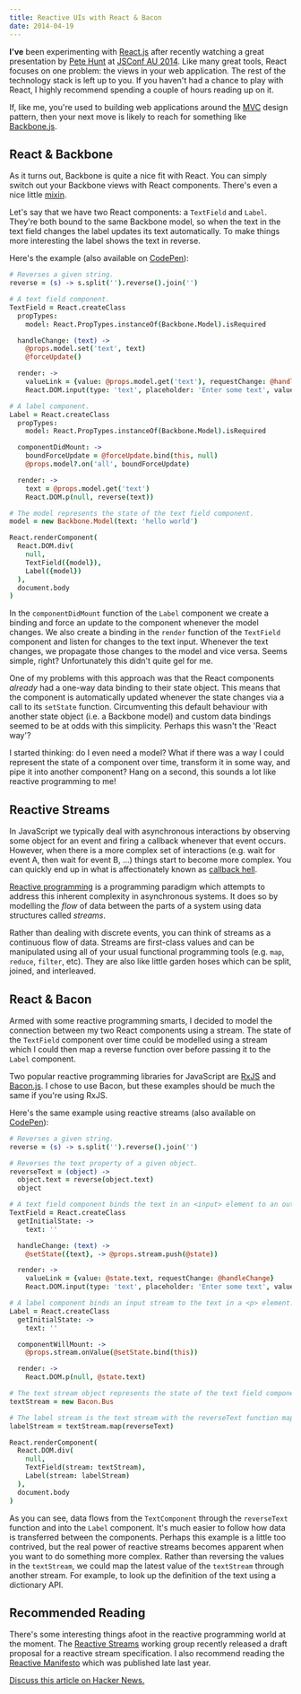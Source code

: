 ```yaml
---
title: Reactive UIs with React & Bacon
date: 2014-04-19
---
```


**I've** been experimenting with [React.js](http://facebook.github.io/react/)
after recently watching a great presentation by [Pete
Hunt](https://github.com/petehunt) at [JSConf AU 2014](http://au.jsconf.com).
Like many great tools, React focuses on one problem: the views in your web
application. The rest of the technology stack is left up to you. If you haven't
had a chance to play with React, I highly recommend spending a couple of hours
reading up on it.

If, like me, you're used to building web applications around the
[MVC](http://en.wikipedia.org/wiki/Model-view-controller) design pattern, then
your next move is likely to reach for something like
[Backbone.js](http://backbonejs.org).

## React & Backbone

As it turns out, Backbone is quite a nice fit with React. You can simply switch
out your Backbone views with React components. There's even a nice little
[mixin](https://gist.github.com/ssorallen/7883081).

Let's say that we have two React components: a `TextField` and `Label`.
They're both bound to the same Backbone model, so when the text in the text
field changes the label updates its text automatically. To make things more
interesting the label shows the text in reverse.

Here's the example (also available on [CodePen](http://codepen.io/nullobject/pen/kcjxD?editors=001)):

```coffeescript
# Reverses a given string.
reverse = (s) -> s.split('').reverse().join('')

# A text field component.
TextField = React.createClass
  propTypes:
    model: React.PropTypes.instanceOf(Backbone.Model).isRequired

  handleChange: (text) ->
    @props.model.set('text', text)
    @forceUpdate()

  render: ->
    valueLink = {value: @props.model.get('text'), requestChange: @handleChange}
    React.DOM.input(type: 'text', placeholder: 'Enter some text', valueLink: valueLink)

# A label component.
Label = React.createClass
  propTypes:
    model: React.PropTypes.instanceOf(Backbone.Model).isRequired

  componentDidMount: ->
    boundForceUpdate = @forceUpdate.bind(this, null)
    @props.model?.on('all', boundForceUpdate)

  render: ->
    text = @props.model.get('text')
    React.DOM.p(null, reverse(text))

# The model represents the state of the text field component.
model = new Backbone.Model(text: 'hello world')

React.renderComponent(
  React.DOM.div(
    null,
    TextField({model}),
    Label({model})
  ),
  document.body
)
```

In the `componentDidMount` function of the `Label` component we create a
binding and force an update to the component whenever the model changes. We
also create a binding in the `render` function of the `TextField` component and
listen for changes to the text input. Whenever the text changes, we propagate
those changes to the model and vice versa. Seems simple, right? Unfortunately
this didn't quite gel for me.

One of my problems with this approach was that the React components *already*
had a one-way data binding to their state object. This means that the component
is automatically updated whenever the state changes via a call to its
`setState` function.  Circumventing this default behaviour with another state
object (i.e.  a Backbone model) and custom data bindings seemed to be at odds
with this simplicity.  Perhaps this wasn't the 'React way'?

I started thinking: do I even need a model? What if there was a way I could
represent the state of a component over time, transform it in some way, and
pipe it into another component? Hang on a second, this sounds a lot like
reactive programming to me!

## Reactive Streams

In JavaScript we typically deal with asynchronous interactions by observing
some object for an event and firing a callback whenever that event occurs.
However, when there is a more complex set of interactions (e.g. wait for event
A, then wait for event B, ...) things start to become more complex. You can
quickly end up in what is affectionately known as [callback
hell](http://callbackhell.com).

[Reactive programming](http://en.wikipedia.org/wiki/Reactive_programming) is a
programming paradigm which attempts to address this inherent complexity in
asynchronous systems. It does so by modelling the *flow* of data between the
parts of a system using data structures called *streams*.

Rather than dealing with discrete events, you can think of streams as a
continuous flow of data. Streams are first-class values and can be manipulated
using all of your usual functional programming tools (e.g. `map`, `reduce`,
`filter`, etc). They are also like little garden hoses which can be split,
joined, and interleaved.

## React & Bacon

Armed with some reactive programming smarts, I decided to model the connection
between my two React components using a stream. The state of the `TextField`
component over time could be modelled using a stream which I could then map a
reverse function over before passing it to the `Label` component.

Two popular reactive programming libraries for JavaScript are
[RxJS](https://github.com/Reactive-Extensions/RxJS) and
[Bacon.js](https://github.com/baconjs/bacon.js). I chose to use Bacon, but
these examples should be much the same if you're using RxJS.

Here's the same example using reactive streams (also available on [CodePen](http://codepen.io/nullobject/pen/uIlAC?editors=001)):

```coffeescript
# Reverses a given string.
reverse = (s) -> s.split('').reverse().join('')

# Reverses the text property of a given object.
reverseText = (object) ->
  object.text = reverse(object.text)
  object

# A text field component binds the text in an <input> element to an output stream.
TextField = React.createClass
  getInitialState: ->
    text: ''

  handleChange: (text) ->
    @setState({text}, -> @props.stream.push(@state))

  render: ->
    valueLink = {value: @state.text, requestChange: @handleChange}
    React.DOM.input(type: 'text', placeholder: 'Enter some text', valueLink: valueLink)

# A label component binds an input stream to the text in a <p> element.
Label = React.createClass
  getInitialState: ->
    text: ''

  componentWillMount: ->
    @props.stream.onValue(@setState.bind(this))

  render: ->
    React.DOM.p(null, @state.text)

# The text stream object represents the state of the text field component over time.
textStream = new Bacon.Bus

# The label stream is the text stream with the reverseText function mapped over it.
labelStream = textStream.map(reverseText)

React.renderComponent(
  React.DOM.div(
    null,
    TextField(stream: textStream),
    Label(stream: labelStream)
  ),
  document.body
)
```

As you can see, data flows from the `TextComponent` through the `reverseText`
function and into the `Label` component. It's much easier to follow how data is
transferred between the components. Perhaps this example is a little too
contrived, but the real power of reactive streams becomes apparent when you
want to do something more complex.  Rather than reversing the values in the
`textStream`, we could map the latest value of the `textStream` through another
stream. For example, to look up the definition of the text using a dictionary
API.

## Recommended Reading

There's some interesting things afoot in the reactive programming world at the
moment. The [Reactive Streams](http://www.reactive-streams.org) working group
recently released a draft proposal for a reactive stream specification. I also
recommend reading the [Reactive Manifesto](http://www.reactivemanifesto.org)
which was published late last year.

[Discuss this article on Hacker News.](https://news.ycombinator.com/item?id=7612952)
